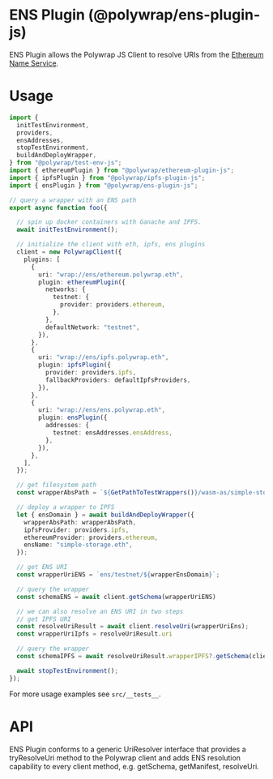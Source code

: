 # ENS Plugin (@polywrap/ens-plugin-js)

ENS Plugin allows the Polywrap JS Client to resolve URIs from the [Ethereum Name Service](https://ens.domains/).

# Usage

``` typescript
import {
  initTestEnvironment,
  providers,
  ensAddresses,
  stopTestEnvironment,
  buildAndDeployWrapper,
} from "@polywrap/test-env-js";
import { ethereumPlugin } from "@polywrap/ethereum-plugin-js";
import { ipfsPlugin } from "@polywrap/ipfs-plugin-js";
import { ensPlugin } from "@polywrap/ens-plugin-js";

// query a wrapper with an ENS path
export async function foo({

  // spin up docker containers with Ganache and IPFS.
  await initTestEnvironment();

  // initialize the client with eth, ipfs, ens plugins
  client = new PolywrapClient({
    plugins: [
      {
        uri: "wrap://ens/ethereum.polywrap.eth",
        plugin: ethereumPlugin({
          networks: {
            testnet: {
              provider: providers.ethereum,
            },
          },
          defaultNetwork: "testnet",
        }),
      },
      {
        uri: "wrap://ens/ipfs.polywrap.eth",
        plugin: ipfsPlugin({
          provider: providers.ipfs,
          fallbackProviders: defaultIpfsProviders,
        }),
      },
      {
        uri: "wrap://ens/ens.polywrap.eth",
        plugin: ensPlugin({
          addresses: {
            testnet: ensAddresses.ensAddress,
          },
        }),
      },
    ],
  });

  // get filesystem path
  const wrapperAbsPath = `${GetPathToTestWrappers()}/wasm-as/simple-storage`;

  // deploy a wrapper to IPFS
  let { ensDomain } = await buildAndDeployWrapper({
    wrapperAbsPath: wrapperAbsPath,
    ipfsProvider: providers.ipfs,
    ethereumProvider: providers.ethereum,
    ensName: "simple-storage.eth",
  });

  // get ENS URI
  const wrapperUriENS = `ens/testnet/${wrapperEnsDomain}`;

  // query the wrapper
  const schemaENS = await client.getSchema(wrapperUriENS)

  // we can also resolve an ENS URI in two steps
  // get IPFS URI
  const resolveUriResult = await client.resolveUri(wrapperUriEns);
  const wrapperUriIpfs = resolveUriResult.uri

  // query the wrapper
  const schemaIPFS = await resolveUriResult.wrapperIPFS?.getSchema(client);

  await stopTestEnvironment();
});
```

For more usage examples see `src/__tests__`.

# API

ENS Plugin conforms to a generic UriResolver interface that provides a tryResolveUri method to the Polywrap client and adds ENS resolution capability to every client method, e.g. getSchema, getManifest, resolveUri.
